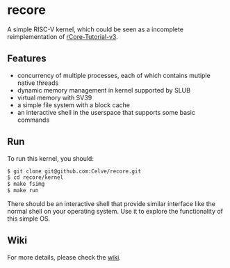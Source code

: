 # recore
A simple RISC-V kernel, which could be seen as a incomplete reimplementation of [rCore-Tutorial-v3](https://github.com/rcore-os/rCore-Tutorial-v3).

## Features
- concurrency of multiple processes, each of which contains mutiple native threads
- dynamic memory management in kernel supported by SLUB
- virtual memory with SV39
- a simple file system with a block cache
- an interactive shell in the userspace that supports some basic commands

## Run
To run this kernel, you should:
``` bash
$ git clone git@github.com:Celve/recore.git
$ cd recore/kernel
$ make fsimg
$ make run
```

There should be an interactive shell that provide similar interface like the normal shell on your operating system. Use it to explore the functionality of this simple OS.

## Wiki

For more details, please check the [wiki](https://github.com/Celve/recore/wiki).